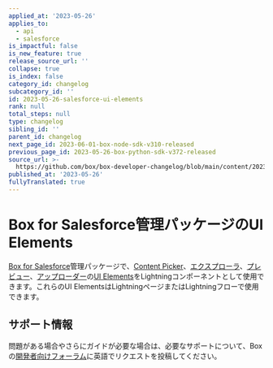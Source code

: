 ```yaml
---
applied_at: '2023-05-26'
applies_to:
  - api
  - salesforce
is_impactful: false
is_new_feature: true
release_source_url: ''
collapse: true
is_index: false
category_id: changelog
subcategory_id: ''
id: 2023-05-26-salesforce-ui-elements
rank: null
total_steps: null
type: changelog
sibling_id: ''
parent_id: changelog
next_page_id: 2023-06-01-box-node-sdk-v310-released
previous_page_id: 2023-05-26-box-python-sdk-v372-released
source_url: >-
  https://github.com/box/box-developer-changelog/blob/main/content/2023/05-26-salesforce-ui-elements.md
published_at: '2023-05-26'
fullyTranslated: true
---
```

# Box for Salesforce管理パッケージのUI Elements

[Box for Salesforce][1]管理パッケージで、[Content Picker][3]、[エクスプローラ][4]、[プレビュー][5]、[アップローダー][6]の[UI Elements][2]をLightningコンポーネントとして使用できます。これらのUI ElementsはLightningページまたはLightningフローで使用できます。

## サポート情報

問題がある場合やさらにガイドが必要な場合は、必要なサポートについて、Boxの[開発者向けフォーラム][7]に英語でリクエストを投稿してください。

[1]: g://tooling/salesforce-toolkit/

[2]: g://embed/ui-elements/

[3]: g://embed/ui-elements/picker/

[4]: g://embed/ui-elements/explorer

[5]: g://embed/ui-elements/preview

[6]: g://embed/ui-elements/uploader

[7]: https://support.box.com/hc/en-us/community/topics/360001932973-Platform-and-Developer-Forum
